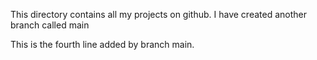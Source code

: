 This directory contains all my projects on github.
I have created another branch called main

This is the fourth line added by branch main.
